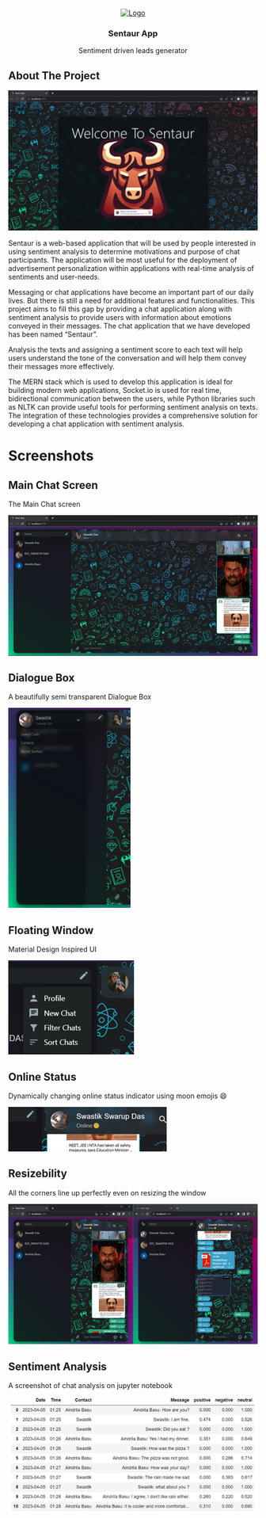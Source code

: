 <!-- PROJECT LOGO -->
<br />
<div align="center">
  <a href="https://github.com/SwastikSwarupDas/SentaurApp">
    <img src="https://i.imgur.com/VmLajNQ.png" alt="Logo" width="180" height="180">
  </a>

  <h3 align="center">Sentaur App</h3>

  <p align="center">
    Sentiment driven leads generator
    <br />


</div>



<!-- ABOUT THE PROJECT -->
## About The Project

 ![screenshot](docs/screenshots/LoginDialogue.png)

Sentaur is a web-based application that will be used by people interested in using sentiment analysis to determine motivations and purpose of chat participants. The application will be most useful for the deployment of advertisement personalization within applications with real-time analysis of sentiments and user-needs.

Messaging or chat applications have become an important part of our daily lives. But there is still a need for additional features and functionalities. This project aims to fill this gap by providing a chat application along with sentiment analysis to provide users with information about emotions conveyed in their messages. The chat application that we have developed has been named “Sentaur”.

Analysis the texts and assigning a sentiment score to each text will help users understand the tone of the conversation and will help them convey their messages more effectively.

The MERN stack which is used to develop this application is ideal for building modern web applications, Socket.io is used for real time, bidirectional communication between the users, while Python libraries such as NLTK can provide useful tools for performing sentiment analysis on texts. The integration of these technologies provides a comprehensive solution for developing a chat application with sentiment analysis.

# Screenshots
## Main Chat Screen 
The Main Chat screen

![screenshot](docs/screenshots/MainChatScreen.png)

## Dialogue Box 
A beautifully semi transparent Dialogue Box

![screenshot](docs/screenshots/DialogueBox.png)
## Floating Window
Material Design Inspired UI

![screenshot](docs/screenshots/FloatingWindow.png)
## Online Status
Dynamically changing online status indicator using moon emojis 😄

![screenshot](docs/screenshots/OnlineStatus.png)
## Resizebility
All the corners line up perfectly even on resizing the window

![screenshot](docs/screenshots/Resizebility.png)
## Sentiment Analysis
A screenshot of chat analysis on jupyter notebook 

![screenshot](docs/screenshots/SentimentAnalysis.jpg)

